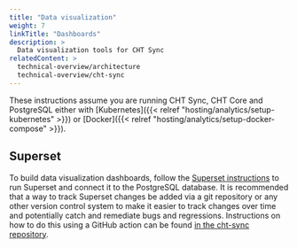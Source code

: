 ```yaml
---
title: "Data visualization"
weight: 7
linkTitle: "Dashboards"
description: >
  Data visualization tools for CHT Sync
relatedContent: >
  technical-overview/architecture
  technical-overview/cht-sync
---
```


These instructions assume you are running CHT Sync, CHT Core and PostgreSQL either with [Kubernetes]({{< relref "hosting/analytics/setup-kubernetes" >}}) or [Docker]({{< relref "hosting/analytics/setup-docker-compose" >}}).

## Superset
To build data visualization dashboards, follow the [Superset instructions](https://superset.apache.org/docs/installation/installing-superset-using-docker-compose/) to run Superset and connect it to the PostgreSQL database. It is recommended that a way to track Superset changes be added via a git repository or any other version control system to make it easier to track changes over time and potentially catch and remediate bugs and regressions. Instructions on how to do this using a GitHub action can be found [in the cht-sync repository](https://github.com/medic/cht-sync/blob/main/.github/actions/superset-backup/README.md).
